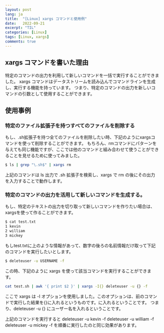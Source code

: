 ```yaml
---
layout: post
lang: ja
title:  "[Linux] xargs コマンドと使用例"
date:   2022-09-21
excerpt: "TIL"
categories: [Linux]
tags: [Linux, xargs]
comments: true
---
```


## xargs コマンドを書いた理由

特定のコマンドの出力を利用して新しいコマンドを一括で実行することができました。
xargs コマンドはデータストリームを読み込んでコマンドラインを生成し、実行する機能を持っています。
つまり、特定のコマンドの出力を新しいコマンドの引数として使用することができます。


## 使用事例

### 特定のファイル拡張子を持つすべてのファイルを削除する
もし、.sh拡張子を持つ全てのファイルを削除したい時、下記のようにxargsコマンドを使って削除することができます。
もちろん、rmコマンドにパターンを与えても同じ機能ですが、ここでは他のコマンドと組み合わせて使うことができることを見せるために使ってみました。

```bash
$ ls | grep "\.sh$" | xargs rm
```

上記のコマンドは ls 出力で .sh 拡張子を検索し、xargs で rm の後にその出力を入力することで動作します。


### 特定のコマンドの出力を活用して新しいコマンドを生成する。

もし、特定のテキストの出力を切り取って新しいコマンドを作りたい場合は、xargsを使って作ることができます。

```bash
$ cat test.txt
1 kevin
2 william
3 mickey
```

もしtest.txtに上のような情報があって、数字の後ろの名前情報だけ取って下記のコマンドを実行したいとします。
```bash
$ deleteuser -u USERNAME -f
```
この時、下記のように xargs を使って該当コマンドを実行することができます。

```bash
cat test.sh | awk '{ print $2 }' | xargs -I{} deleteuser -u {} -f
```
ここで xargs は -I オプションを使用しました。このオプションは、前のコマンドで実行した結果を{}に入れるというものです。に入れるということです。
つまり、deleteuser -u {} にユーザー名を入れるということです。

上記のコマンドを実行すると
deleteuser -u kevin -f
deleteuser -u william -f
deleteuser -u mickey -f
を順番に実行したのと同じ効果があります。
